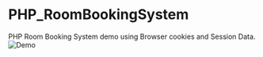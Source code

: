 # PHP_RoomBookingSystem
PHP Room Booking System demo using Browser cookies and Session Data.
![Demo](https://youtu.be/Ngw7jJJlCLQ)
